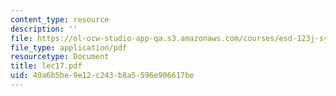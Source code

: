 ```yaml
---
content_type: resource
description: ''
file: https://ol-ocw-studio-app-qa.s3.amazonaws.com/courses/esd-123j-systems-perspectives-on-industrial-ecology-spring-2006/40a6b5be9e12c243b8a5596e906617be_lec17.pdf
file_type: application/pdf
resourcetype: Document
title: lec17.pdf
uid: 40a6b5be-9e12-c243-b8a5-596e906617be
---
```

